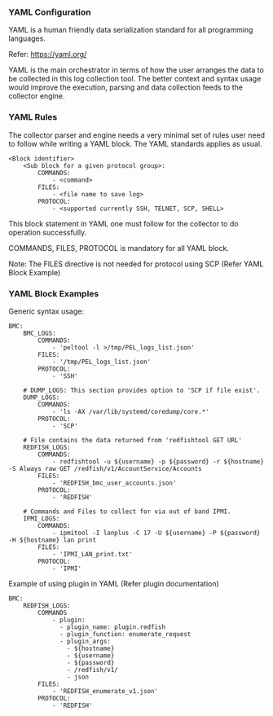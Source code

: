 ### YAML Configuration

YAML is a human friendly data serialization standard for all programming
languages.

Refer: https://yaml.org/

YAML is the main orchestrator in terms of how the user arranges the data to be
collected in this log collection tool. The better context and syntax usage would
improve the execution, parsing and data collection feeds to the collector
engine.

### YAML Rules

The collector parser and engine needs a very minimal set of rules user need to
follow while writing a YAML block. The YAML standards applies as usual.

```
<Block identifier>
    <Sub block for a given protocol group>:
        COMMANDS:
            - <command>
        FILES:
            - <file name to save log>
        PROTOCOL:
            - <supported currently SSH, TELNET, SCP, SHELL>
```

This block statement in YAML one must follow for the collector to do operation
successfully.

COMMANDS, FILES, PROTOCOL is mandatory for all YAML block.

Note: The FILES directive is not needed for protocol using SCP (Refer YAML Block
Example)

### YAML Block Examples

Generic syntax usage:

```
BMC:
    BMC_LOGS:
        COMMANDS:
            - 'peltool -l >/tmp/PEL_logs_list.json'
        FILES:
            - '/tmp/PEL_logs_list.json'
        PROTOCOL:
            - 'SSH'

    # DUMP_LOGS: This section provides option to 'SCP if file exist'.
    DUMP_LOGS:
        COMMANDS:
            - 'ls -AX /var/lib/systemd/coredump/core.*'
        PROTOCOL:
            - 'SCP'

    # File contains the data returned from 'redfishtool GET URL'
    REDFISH_LOGS:
        COMMANDS:
            - redfishtool -u ${username} -p ${password} -r ${hostname} -S Always raw GET /redfish/v1/AccountService/Accounts
        FILES:
            - 'REDFISH_bmc_user_accounts.json'
        PROTOCOL:
            - 'REDFISH'

    # Commands and Files to collect for via out of band IPMI.
    IPMI_LOGS:
        COMMANDS:
            - ipmitool -I lanplus -C 17 -U ${username} -P ${password} -H ${hostname} lan print
        FILES:
            - 'IPMI_LAN_print.txt'
        PROTOCOL:
            - 'IPMI'

```

Example of using plugin in YAML (Refer plugin documentation)

```
BMC:
    REDFISH_LOGS:
        COMMANDS
            - plugin:
              - plugin_name: plugin.redfish
              - plugin_function: enumerate_request
              - plugin_args:
                - ${hostname}
                - ${username}
                - ${password}
                - /redfish/v1/
                - json
        FILES:
            - 'REDFISH_enumerate_v1.json'
        PROTOCOL:
            - 'REDFISH'
```
